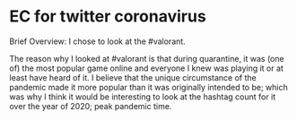 # EC for twitter coronavirus

Brief Overview: I chose to look at the #valorant.

The reason why I looked at #valorant is that during quarantine, it was (one of) the most popular game online and everyone I knew was playing it or at least have heard of it. I believe that the unique circumstance of the pandemic made it more popular than it was originally intended to be; which was why I think it would be interesting to look at the hashtag count for it over the year of 2020; peak pandemic time.
